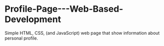 # Profile-Page---Web-Based-Development
Simple HTML, CSS, (and JavaScript) web page that show information about personal profile.
